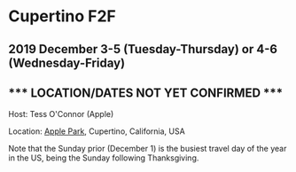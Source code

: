 # Cupertino F2F
## 2019 December 3-5 (Tuesday-Thursday) or 4-6 (Wednesday-Friday)
## *** LOCATION/DATES NOT YET CONFIRMED ***

Host: Tess O'Connor (Apple)

Location: [Apple Park](https://goo.gl/maps/R4TDR9z2xYy), Cupertino, California, USA

Note that the Sunday prior (December 1) is the busiest travel day of the year in the US, being the Sunday following Thanksgiving.
